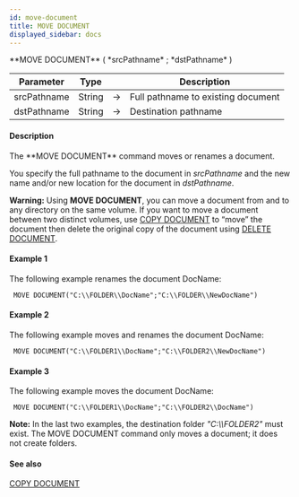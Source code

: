 ```yaml
---
id: move-document
title: MOVE DOCUMENT
displayed_sidebar: docs
---
```


<!--REF #_command_.MOVE DOCUMENT.Syntax-->**MOVE DOCUMENT** ( *srcPathname* ; *dstPathname* )<!-- END REF-->
<!--REF #_command_.MOVE DOCUMENT.Params-->
| Parameter | Type |  | Description |
| --- | --- | --- | --- |
| srcPathname | String | -> | Full pathname to existing document |
| dstPathname | String | -> | Destination pathname |

<!-- END REF-->

#### Description 

<!--REF #_command_.MOVE DOCUMENT.Summary-->The **MOVE DOCUMENT** command moves or renames a document.<!-- END REF-->

You specify the full pathname to the document in *srcPathname* and the new name and/or new location for the document in *dstPathname*.

**Warning:** Using **MOVE DOCUMENT**, you can move a document from and to any directory on the same volume. If you want to move a document between two distinct volumes, use [COPY DOCUMENT](copy-document.md) to “move” the document then delete the original copy of the document using [DELETE DOCUMENT](delete-document.md).

#### Example 1 

The following example renames the document DocName:

```4d
 MOVE DOCUMENT("C:\\FOLDER\\DocName";"C:\\FOLDER\\NewDocName")
```

#### Example 2 

The following example moves and renames the document DocName:

```4d
 MOVE DOCUMENT("C:\\FOLDER1\\DocName";"C:\\FOLDER2\\NewDocName")
```

#### Example 3 

The following example moves the document DocName:

```4d
 MOVE DOCUMENT("C:\\FOLDER1\\DocName";"C:\\FOLDER2\\DocName")
```

**Note:** In the last two examples, the destination folder *"C:\\\\FOLDER2"* must exist. The MOVE DOCUMENT command only moves a document; it does not create folders.

#### See also 

[COPY DOCUMENT](copy-document.md)  